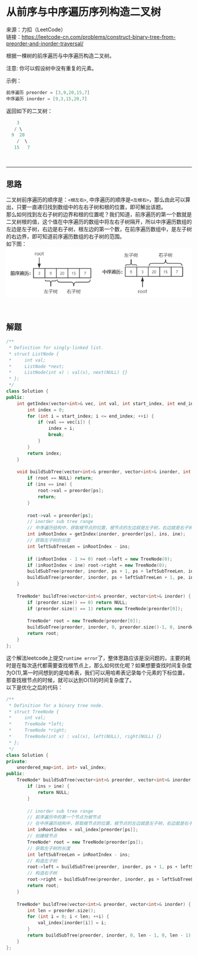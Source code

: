 # 从前序与中序遍历序列构造二叉树

来源：力扣（LeetCode）  
链接：<https://leetcode-cn.com/problems/construct-binary-tree-from-preorder-and-inorder-traversal/>

根据一棵树的前序遍历与中序遍历构造二叉树。

注意:
你可以假设树中没有重复的元素。

示例：

``` c++
前序遍历 preorder = [3,9,20,15,7]
中序遍历 inorder = [9,3,15,20,7]
```

返回如下的二叉树：

``` c++
    3
   / \
  9  20
    /  \
   15   7
```

</br>

---

## 思路

二叉树前序遍历的顺序是：`<根左右>`, 中序遍历的顺序是`<左根右>`，那么由此可以算出，只要一直递归找到数组中的左右子树和根的位置，即可解出该题。  
那么如何找到左右子树的边界和根的位置呢？我们知道，前序遍历的第一个数就是二叉树根的值，这个值在中序遍历的数组中将左右子树隔开，所以中序遍历数组的左边是左子树，右边是右子树，根左边的第一个数，在前序遍历数组中，是左子树的右边界，即可知道前序遍历数组的右子树的范围。  
如下图：  
![buildTree](img/105.png)

</br>

## 解题

``` c++
/**
 * Definition for singly-linked list.
 * struct ListNode {
 *     int val;
 *     ListNode *next;
 *     ListNode(int x) : val(x), next(NULL) {}
 * };
 */
class Solution {
public:
    int getIndex(vector<int>& vec, int val, int start_index, int end_index) {
        int index = 0;
        for (int i = start_index; i <= end_index; ++i) {
            if (val == vec[i]) {
                index = i;
                break;
            }
        }
        return index;
    }

    void buildSubTree(vector<int>& preorder, vector<int>& inorder, int ps, int pe, int ins, int ine, TreeNode* root) {
        if (root == NULL) return;
        if (ins == ine) {
            root->val = preorder[ps];
            return;
        }

        root->val = preorder[ps];
        // inorder sub tree range
        // 中序遍历结构中，获取根节点的位置，根节点的左边就是左子树，右边就是右子树
        int inRootIndex = getIndex(inorder, preorder[ps], ins, ine);
        // 获取左子树的长度
        int leftSubTreeLen = inRootIndex - ins;

        if (inRootIndex - 1 >= 0) root->left = new TreeNode(0);
        if (inRootIndex < ine) root->right = new TreeNode(0);
        buildSubTree(preorder, inorder, ps + 1, ps + leftSubTreeLen, ins, inRootIndex - 1, root->left);
        buildSubTree(preorder, inorder, ps + leftSubTreeLen + 1, pe, inRootIndex + 1, root->right);
    }

    TreeNode* buildTree(vector<int>& preorder, vector<int>& inorder) {
        if (preorder.size() == 0) return NULL;
        if (preorder.size() == 1) return new TreeNode(preorder[0]);

        TreeNode* root = new TreeNode(preorder[0]);
        buildSubTree(preorder, inorder, 0, preorder.size()-1, 0, inorder.size()-1, root);
        return root;
    }
};
```

这个解法leetcode上提交`runtime error`了，整体思路应该是没问题的，主要的耗时是在每次迭代都需要查找根节点上，那么如何优化呢？如果想要查找时间复杂度为O(1),第一时间想到的是哈希表，我们可以用哈希表记录每个元素的下标位置，那查找根节点的时候，就可以达到O(1)的时间复杂度了。  
以下是优化之后的代码：  

``` c++
/**
 * Definition for a binary tree node.
 * struct TreeNode {
 *     int val;
 *     TreeNode *left;
 *     TreeNode *right;
 *     TreeNode(int x) : val(x), left(NULL), right(NULL) {}
 * };
 */
class Solution {
private:
    unordered_map<int, int> val_index;
public:
    TreeNode* buildSubTree(vector<int>& preorder, vector<int>& inorder, int ps, int pe, int ins, int ine) {
        if (ins > ine) {
            return NULL;
        }

        // inorder sub tree range
        // 前序遍历中的第一个节点为根节点
        // 在中序遍历结构中，获取根节点的位置，根节点的左边就是左子树，右边就是右子树
        int inRootIndex = val_index[preorder[ps]];
        // 创建根节点
        TreeNode* root = new TreeNode(preorder[ps]);
        // 获取左子树的长度
        int leftSubTreeLen = inRootIndex - ins;
        // 构造左子树
        root->left = buildSubTree(preorder, inorder, ps + 1, ps + leftSubTreeLen, ins, inRootIndex - 1);
        // 构造右子树
        root->right = buildSubTree(preorder, inorder, ps + leftSubTreeLen + 1, pe, inRootIndex + 1, ine);
        return root;
    }

    TreeNode* buildTree(vector<int>& preorder, vector<int>& inorder) {
        int len = preorder.size();
        for (int i = 0; i < len; ++i) {
            val_index[inorder[i]] = i;
        }
        return buildSubTree(preorder, inorder, 0, len - 1, 0, len - 1);
    }
};
```
